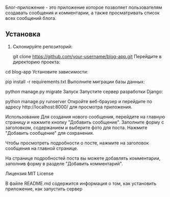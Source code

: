 
Блог-приложение - это приложение которое позволяет пользователям создавать сообщения и комментарии, а также просматривать список всех сообщений блога.

## Установка
1. Склонируйте репозиторий:

   
   git clone https://github.com/your-username/blog-app.git
    Перейдите в директорию проекта:


cd blog-app
Установите зависимости:



pip install -r requirements.txt
Выполните миграции базы данных:


python manage.py migrate
Запуск
Запустите сервер разработки Django:


python manage.py runserver
Откройте веб-браузер и перейдите по адресу http://localhost:8000/ для просмотра приложения.

Использование
Для создания нового сообщения, перейдите на главную страницу и нажмите кнопку "Добавить сообщение". Заполните форму с заголовком, содержанием и выберите фото для поста. Нажмите "Добавить сообщение" для сохранения.

Чтобы просмотреть подробности о посте, нажмите на заголовок сообщения на главной странице.

На странице подробностей поста вы можете добавлять комментарии, заполнив форму в разделе "Добавить комментарий".

Лицензия
MIT License

В файле README.md содержится информация о том, как установить приложение, как запустить сервер